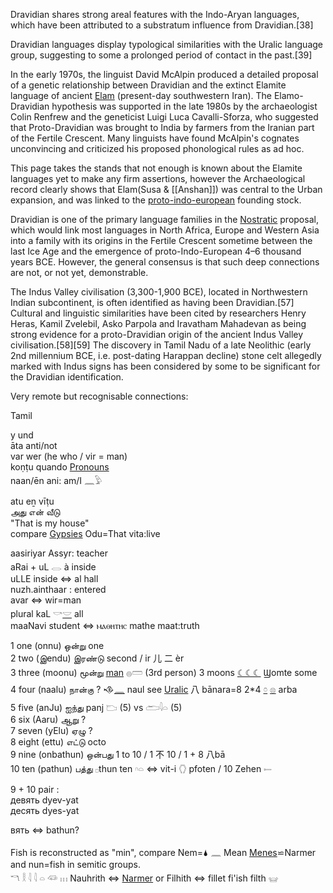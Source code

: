 Dravidian shares strong areal features with the Indo-Aryan languages, which have been attributed to a substratum influence from Dravidian.[38]  

Dravidian languages display typological similarities with the Uralic language group, suggesting to some a prolonged period of contact in the past.[39]  



In the early 1970s, the linguist David McAlpin produced a detailed proposal of a genetic relationship between Dravidian and the extinct Elamite language of ancient [Elam](Elam) (present-day southwestern Iran). The Elamo-Dravidian hypothesis was supported in the late 1980s by the archaeologist Colin Renfrew and the geneticist Luigi Luca Cavalli-Sforza, who suggested that Proto-Dravidian was brought to India by farmers from the Iranian part of the Fertile Crescent. Many linguists have found McAlpin's cognates unconvincing and criticized his proposed phonological rules as ad hoc.  

This page takes the stands that not enough is known about the Elamite languages yet to make any firm assertions, however the Archaeological record clearly shows that Elam(Susa & [[Anshan]]) was central to the Urban expansion, and was linked to the [proto-indo-european](PIE) founding stock.  

Dravidian is one of the primary language families in the [Nostratic](Nostratic) proposal, which would link most languages in North Africa, Europe and Western Asia into a family with its origins in the Fertile Crescent sometime between the last Ice Age and the emergence of proto-Indo-European 4–6 thousand years BCE. However, the general consensus is that such deep connections are not, or not yet, demonstrable.  

The Indus Valley civilisation (3,300-1,900 BCE), located in Northwestern Indian subcontinent, is often identified as having been Dravidian.[57] Cultural and linguistic similarities have been cited by researchers Henry Heras, Kamil Zvelebil, Asko Parpola and Iravatham Mahadevan as being strong evidence for a proto-Dravidian origin of the ancient Indus Valley civilisation.[58][59] The discovery in Tamil Nadu of a late Neolithic (early 2nd millennium BCE, i.e. post-dating Harappan decline) stone celt allegedly marked with Indus signs has been considered by some to be significant for the Dravidian identification.  

Very remote but recognisable connections:  

Tamil  

y und  
āta anti/not  
var wer (he who / vir = man)  
koṇṭu quando [Pronouns](Pronouns)  
naan/ēn ani: am/I 𓈖𓅱  

atu eṉ vīṭu  
அது என் வீடு  
"That is my house"  
compare [Gypsies](Gypsies) Odu=That vita:live  

aasiriyar Assyr: teacher  
aRai + uL  𓂋 à inside  
uLLE 	inside ⇔ al hall  
nuzh.ainthaar : entered  
avar ⇔ wir=man  
plural kaL 𓎡[𓎟](𓎟) all  
maaNavi 	student ⇔ ⲙⲁⲑⲏⲧⲏⲥ mathe maat:truth  


1 one (onnu) ஒன்று  one  
2 two (இendu) இரண்டு second / ir 儿 二 èr  
3 three (moonu) மூன்று [man](Menge) 𓐍𓏠 (3rd person) 3 moons [☾☾☾](☾☾☾) Ϣomte some  
4 four (naalu) நான்கு  ? 𒈾[𓈖](𓈖) naul see [Uralic](Uralic)    八 bānara=8 2*4 [𓏌](𓏌) [𓊖](𓊖) arba  
5 five (anJu) ஐந்து panj 𓂬 (5) vs 𓂧𓇋𓏏 (5)  
6 six (Aaru) ஆறு ?  
7 seven (yElu) ஏழு ?  
8 eight (ettu) எட்டு  octo  
9 nine (onbathun) ஒன்பது  1 to 10 / 1 不 10 / 1 + 8 八bā  
10 ten (pathun) பத்து  𓊪thun ten   𓎆𓏏  ⇔ vit-i 𓂘 pfoten / 10 Zehen 𓍿  

9 + 10 pair :  
девять dyev-yat  
десять dyes-yat  

вять ⇔ bathun?  

Fish is reconstructed as "min", compare Nem=🌢 𓈖 Mean [Menes](Menes)⋍Narmer and nun=fish in semitic groups.  
𓎔 𓎛 𓇋 𓇋 𓏏 𓆛 𓏥 Nauhrith ⇔ [Narmer](Narmer)  or Filhith ⇔ fillet fi'ish filth 𓊠  

